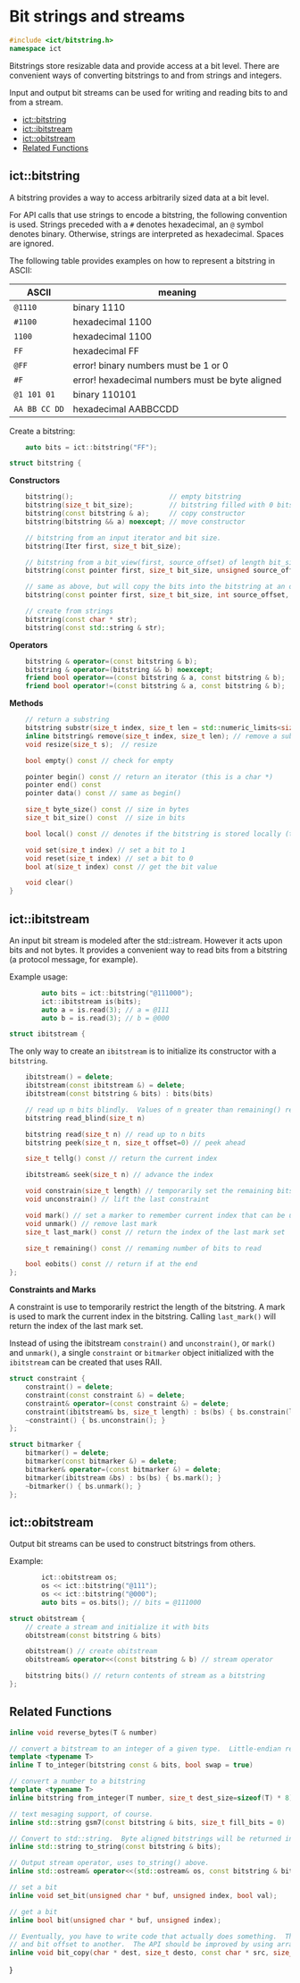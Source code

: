 # Bit strings and streams

```c++
#include <ict/bitstring.h>
namespace ict
```

Bitstrings store resizable data and provide access at a bit level.  There are convenient ways of converting 
bitstrings to and from strings and integers.

Input and output bit streams can be used for writing and reading bits to and from a stream.

* [ict::bitstring](#bitstring)
* [ict::ibitstream](#ibitstream)
* [ict::obitstream](#obitstream)
* [Related Functions](#functions)

## <a name="bitstring"/> ict::bitstring

A bitstring provides a way to access arbitrarily sized data at a bit level. 

For API calls that use strings to encode a bitstring, the following convention is used.  Strings preceded with a `#`
denotes hexadecimal, an `@` symbol denotes binary.  Otherwise, strings are interpreted as hexadecimal.  Spaces are
ignored.

The following table provides examples on how to represent a bitstring in ASCII:

ASCII         | meaning
--------------|--------------
`@1110`       | binary 1110
`#1100`       | hexadecimal 1100
`1100`        | hexadecimal 1100
`FF`          | hexadecimal FF
`@FF`         | error! binary numbers must be 1 or 0
`#F`          | error! hexadecimal numbers must be byte aligned
`@1 101 01`   | binary 110101
`AA BB CC DD` | hexadecimal AABBCCDD

Create a bitstring:

```c++
    auto bits = ict::bitstring("FF");
```

```c++
struct bitstring {
```

**Constructors**

```c++
    bitstring();                        // empty bitstring
    bitstring(size_t bit_size);         // bitstring filled with 0 bits
    bitstring(const bitstring & a);     // copy constructor
    bitstring(bitstring && a) noexcept; // move constructor

    // bitstring from an input iterator and bit size.
    bitstring(Iter first, size_t bit_size);

    // bitstring from a bit_view(first, source_offset) of length bit_size
    bitstring(const pointer first, size_t bit_size, unsigned source_offset);

    // same as above, but will copy the bits into the bitstring at an offset.
    bitstring(const pointer first, size_t bit_size, int source_offset, int dest_offset);

    // create from strings
    bitstring(const char * str);
    bitstring(const std::string & str);
```
**Operators**
```c++
    bitstring & operator=(const bitstring & b);
    bitstring & operator=(bitstring && b) noexcept;
    friend bool operator==(const bitstring & a, const bitstring & b);
    friend bool operator!=(const bitstring & a, const bitstring & b);
```
**Methods**

```c++
    // return a substring
    bitstring substr(size_t index, size_t len = std::numeric_limits<size_t>::max()) const;
    inline bitstring& remove(size_t index, size_t len); // remove a substring
    void resize(size_t s);  // resize

    bool empty() const // check for empty

    pointer begin() const // return an iterator (this is a char *)
    pointer end() const
    pointer data() const // same as begin()

    size_t byte_size() const // size in bytes
    size_t bit_size() const  // size in bits

    bool local() const // denotes if the bitstring is stored locally (true if its smaller than 64 bits)

    void set(size_t index) // set a bit to 1
    void reset(size_t index) // set a bit to 0
    bool at(size_t index) const // get the bit value 

    void clear()
}
```

## <a name="ibitstream"/> ict::ibitstream

An input bit stream is modeled after the std::istream.  However it acts upon bits and not bytes.  It provides
a convenient way to read bits from a bitstring (a protocol message, for example).

Example usage:
```c++
        auto bits = ict::bitstring("@111000");
        ict::ibitstream is(bits);
        auto a = is.read(3); // a = @111
        auto b = is.read(3); // b = @000
```

```c++
struct ibitstream {
```
The only way to create an `ibitstream` is to initialize its constructor with a `bitstring`.  

```c++
    ibitstream() = delete;
    ibitstream(const ibitstream &) = delete;
    ibitstream(const bitstring & bits) : bits(bits) 

    // read up n bits blindly.  Values of n greater than remaining() result in undefined behavior.
    bitstring read_blind(size_t n) 

    bitstring read(size_t n) // read up to n bits
    bitstring peek(size_t n, size_t offset=0) // peek ahead

    size_t tellg() const // return the current index

    ibitstream& seek(size_t n) // advance the index

    void constrain(size_t length) // temporarily set the remaining bits to length (reentrant)
    void unconstrain() // lift the last constraint

    void mark() // set a marker to remember current index that can be used by last_mark() (reentrant)
    void unmark() // remove last mark
    size_t last_mark() const // return the index of the last mark set

    size_t remaining() const // remaming number of bits to read 

    bool eobits() const // return if at the end
};
```

**Constraints and Marks**

A constraint is use to temporarily restrict the length of the bitstring.  A mark is used to mark the current index in
the bitstring.  Calling `last_mark()` will return the index of the last mark set.

Instead of using the ibitstream `constrain()` and `unconstrain()`, or `mark()` and `unmark()`, a single `constraint` or
`bitmarker` object initialized with the `ibitstream` can be created that uses RAII.


```c++
struct constraint {
    constraint() = delete;
    constraint(const constraint &) = delete;
    constraint& operator=(const constraint &) = delete;
    constraint(ibitstream& bs, size_t length) : bs(bs) { bs.constrain(length); }
    ~constraint() { bs.unconstrain(); }
};

struct bitmarker {
    bitmarker() = delete;
    bitmarker(const bitmarker &) = delete;
    bitmarker& operator=(const bitmarker &) = delete;
    bitmarker(ibitstream &bs) : bs(bs) { bs.mark(); }
    ~bitmarker() { bs.unmark(); }
};
```

## <a name="obitstream"/> ict::obitstream

Output bit streams can be used to construct bitstrings from others.

Example:
```c++
        ict::obitstream os;
        os << ict::bitstring("@111");
        os << ict::bitstring("@000");
        auto bits = os.bits(); // bits = @111000
```

```c++
struct obitstream {
    // create a stream and initialize it with bits
    obitstream(const bitstring & bits)

    obitstream() // create obitstream
    obitstream& operator<<(const bitstring & b) // stream operator

    bitstring bits() // return contents of stream as a bitstring
};
```

## <a name="functions"/> Related Functions

```c++
inline void reverse_bytes(T & number)

// convert a bitstream to an integer of a given type.  Little-endian representation is assumed.
template <typename T>
inline T to_integer(bitstring const & bits, bool swap = true)

// convert a number to a bitstring
template <typename T> 
inline bitstring from_integer(T number, size_t dest_size=sizeof(T) * 8)

// text mesaging support, of course.
inline std::string gsm7(const bitstring & bits, size_t fill_bits = 0)

// Convert to std::string.  Byte aligned bitstrings will be returned in hex, otherwise binary.
inline std::string to_string(const bitstring & bits);

// Output stream operator, uses to_string() above.
inline std::ostream& operator<<(std::ostream& os, const bitstring & bits)

// set a bit
inline void set_bit(unsigned char * buf, unsigned index, bool val);

// get a bit
inline bool bit(unsigned char * buf, unsigned index);

// Eventually, you have to write code that actually does something.  This is it.  Copy a range of bits from one address
// and bit offset to another.  The API should be improved by using array_view.  See issue #1
inline void bit_copy(char * dest, size_t desto, const char * src, size_t srco, size_t bit_length);

```

}
